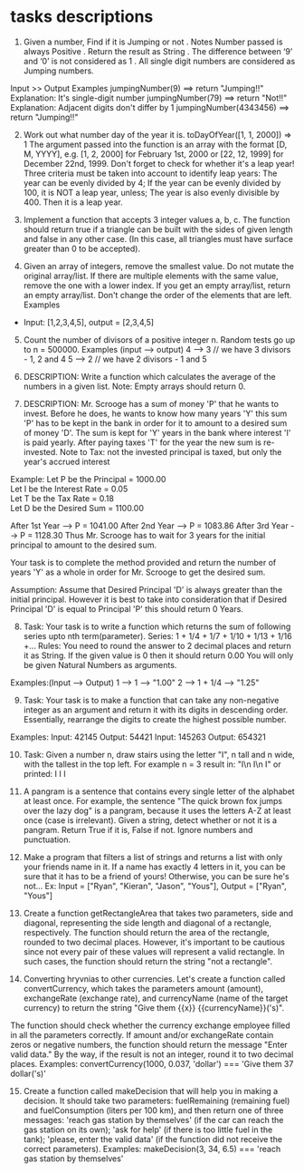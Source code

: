 # tasks descriptions

1.  Given a number, Find if it is Jumping or not .
    Notes
    Number passed is always Positive .
    Return the result as String .
    The difference between ‘9’ and ‘0’ is not considered as 1 .
    All single digit numbers are considered as Jumping numbers.

Input >> Output Examples
jumpingNumber(9) ==> return "Jumping!!"
Explanation:
It's single-digit number
jumpingNumber(79) ==> return "Not!!"
Explanation:
Adjacent digits don't differ by 1
jumpingNumber(4343456) ==> return "Jumping!!"

2. Work out what number day of the year it is.
   toDayOfYear([1, 1, 2000]) => 1
   The argument passed into the function is an array with the format [D, M, YYYY], e.g. [1, 2, 2000] for February 1st, 2000 or [22, 12, 1999] for December 22nd, 1999.
   Don't forget to check for whether it's a leap year! Three criteria must be taken into account to identify leap years:
   The year can be evenly divided by 4;
   If the year can be evenly divided by 100, it is NOT a leap year, unless;
   The year is also evenly divisible by 400. Then it is a leap year.

3. Implement a function that accepts 3 integer values a, b, c. The function should return true if a triangle can be built with the sides of given length and false in any other case.
   (In this case, all triangles must have surface greater than 0 to be accepted).

4. Given an array of integers, remove the smallest value. Do not mutate the original array/list. If there are multiple elements with the same value, remove the one with a lower index. If you get an empty array/list, return an empty array/list.
   Don't change the order of the elements that are left.
   Examples

- Input: [1,2,3,4,5], output = [2,3,4,5]

5. Count the number of divisors of a positive integer n.
   Random tests go up to n = 500000.
   Examples (input --> output)
   4 --> 3 // we have 3 divisors - 1, 2 and 4
   5 --> 2 // we have 2 divisors - 1 and 5

6. DESCRIPTION:
   Write a function which calculates the average of the numbers in a given list.
   Note: Empty arrays should return 0.

7. DESCRIPTION:
   Mr. Scrooge has a sum of money 'P' that he wants to invest. Before he does, he wants to know how many years 'Y' this sum 'P' has to be kept in the bank in order for it to amount to a desired sum of money 'D'.
   The sum is kept for 'Y' years in the bank where interest 'I' is paid yearly. After paying taxes 'T' for the year the new sum is re-invested.
   Note to Tax: not the invested principal is taxed, but only the year's accrued interest

Example:
Let P be the Principal = 1000.00  
 Let I be the Interest Rate = 0.05  
 Let T be the Tax Rate = 0.18  
 Let D be the Desired Sum = 1100.00

After 1st Year -->
P = 1041.00
After 2nd Year -->
P = 1083.86
After 3rd Year -->
P = 1128.30
Thus Mr. Scrooge has to wait for 3 years for the initial principal to amount to the desired sum.

Your task is to complete the method provided and return the number of years 'Y' as a whole in order for Mr. Scrooge to get the desired sum.

Assumption: Assume that Desired Principal 'D' is always greater than the initial principal. However it is best to take into consideration that if Desired Principal 'D' is equal to Principal 'P' this should return 0 Years.

8. Task:
   Your task is to write a function which returns the sum of following series upto nth term(parameter).
   Series: 1 + 1/4 + 1/7 + 1/10 + 1/13 + 1/16 +...
   Rules:
   You need to round the answer to 2 decimal places and return it as String.
   If the given value is 0 then it should return 0.00
   You will only be given Natural Numbers as arguments.

Examples:(Input --> Output)
1 --> 1 --> "1.00"
2 --> 1 + 1/4 --> "1.25"

9. Task:
   Your task is to make a function that can take any non-negative integer as an argument and return it with its digits in descending order. Essentially, rearrange the digits to create the highest possible number.

Examples:
Input: 42145 Output: 54421
Input: 145263 Output: 654321

10. Task:
    Given a number n, draw stairs using the letter "I", n tall and n wide, with the tallest in the top left.
    For example n = 3 result in:
    "I\n I\n I"
    or printed:
    I
    I
    I

11. A pangram is a sentence that contains every single letter of the alphabet at least once. For example, the sentence "The quick brown fox jumps over the lazy dog" is a pangram, because it uses the letters A-Z at least once (case is irrelevant).
    Given a string, detect whether or not it is a pangram. Return True if it is, False if not. Ignore numbers and punctuation.
12. Make a program that filters a list of strings and returns a list with only your friends name in it.
    If a name has exactly 4 letters in it, you can be sure that it has to be a friend of yours! Otherwise, you can be sure he's not...
    Ex: Input = ["Ryan", "Kieran", "Jason", "Yous"], Output = ["Ryan", "Yous"]

13. Create a function getRectangleArea that takes two parameters, side and diagonal, representing the side length and diagonal of a rectangle, respectively. The function should return the area of the rectangle, rounded to two decimal places. However, it's important to be cautious since not every pair of these values will represent a valid rectangle. In such cases, the function should return the string "not a rectangle".

14. Converting hryvnias to other currencies. Let's create a function called convertCurrency, which takes the parameters amount (amount), exchangeRate (exchange rate), and currencyName (name of the target currency) to return the string "Give them {{x}} {{currencyName}}('s)".

The function should check whether the currency exchange employee filled in all the parameters correctly. If amount and/or exchangeRate contain zeros or negative numbers, the function should return the message "Enter valid data."
By the way, if the result is not an integer, round it to two decimal places.
Examples:
convertCurrency(1000, 0.037, 'dollar') === 'Give them 37 dollar('s)'

15. Create a function called makeDecision that will help you in making a decision. It should take two parameters: fuelRemaining (remaining fuel) and fuelConsumption (liters per 100 km), and then return one of three messages:
    'reach gas station by themselves' (if the car can reach the gas station on its own);
    'ask for help' (if there is too little fuel in the tank);
    'please, enter the valid data' (if the function did not receive the correct parameters).
    Examples:
    makeDeсision(3, 34, 6.5) === 'reach gas station by themselves'
